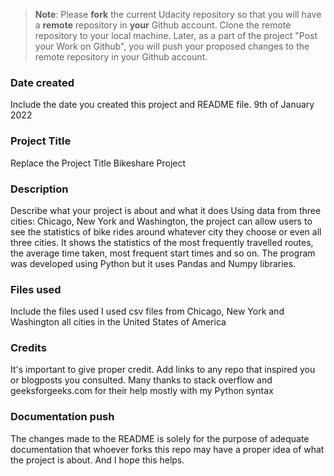 >**Note**: Please **fork** the current Udacity repository so that you will have a **remote** repository in **your** Github account. Clone the remote repository to your local machine. Later, as a part of the project "Post your Work on Github", you will push your proposed changes to the remote repository in your Github account.

### Date created
Include the date you created this project and README file.
9th of January 2022

### Project Title
Replace the Project Title
Bikeshare Project

### Description
Describe what your project is about and what it does
Using data from three cities: Chicago, New York and Washington, the project can allow users to see the statistics of bike rides around whatever city they choose
or even all three cities. It shows the statistics of the most frequently travelled routes, the average time taken, most frequent start times and so on.
The program was developed using Python but it uses Pandas and Numpy libraries.

### Files used
Include the files used
I used csv files from Chicago, New York and Washington all cities in the United States of America

### Credits
It's important to give proper credit. Add links to any repo that inspired you or blogposts you consulted.
Many thanks to stack overflow and geeksforgeeks.com for their help mostly with my Python syntax

### Documentation push
The changes made to the README is solely for the purpose of adequate documentation that whoever forks this repo may have a proper idea of what the project is about.
And I hope this helps.
